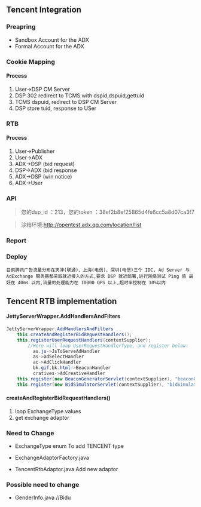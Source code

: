 ## Tencent Integration
### Preapring
+ Sandbox Account for the ADX
+ Formal Account for the ADX

### Cookie Mapping
#### Process
1. User->DSP CM Server
2. DSP 302 redirect to TCMS with dspid,dspuid,gettuid
3. TCMS dspuid, redirect to DSP CM Server
4. DSP store tuid, response to USer

### RTB

#### Process
1. User->Publisher
2. User->ADX
3. ADX->DSP (bid request)
4. DSP->ADX (bid response
5. ADX->DSP (win notice)
6. ADX->User

### API
> 您的dsp_id ：213，您的token ：38ef2b8ef25865d4fe6cc5a8d07ca3f7

> 沙箱环境:http://opentest.adx.qq.com/location/list


### Report

### Deploy
`目前腾讯广告流量分布在天津(联通)、上海(电信)、深圳(电信)三个 IDC, Ad Server
与 AdExchange 服务器都采取就近接入的方式,要求 DSP 就近部署,进行网络测试 Ping 值
最好在 40ms 以内,流量的处理能力在 10000 QPS 以上,超时率控制在 10%以内
`

## Tencent RTB implementation
#### JettyServerWrapper.AddHandlersAndFilters
```JAVA
JettyServerWrapper.AddHandlersAndFilters
    this.createAndRegisterBidRequestHandlers();
    this.registerUserRequestHandlers(contextSupplier);
        //Here will loop UserRequestHandlerType, and register below:
          as.js->JsToServeAdHandler
          as->adSelectHandler
          ac->AdClickHandler
          bk.gif,bk.html->BeaconHandler
          cratives->AdCreativeHandler
    this.register(new BeaconGeneratorServlet(contextSupplier), "beaconGenerator");
    this.register(new BidSimulatorServlet(contextSupplier), "bidSimulator");

```

#### createAndRegisterBidRequestHandlers()
1. loop ExchangeType.values
2. get exchange adaptor

### Need to Change
+ ExchangeType enum
To add TENCENT type

+ ExchangeAdaptorFactory.java

+ TencentRtbAdaptor.java
Add new adaptor

### Possible need to change
+ GenderInfo.java //Bidu
